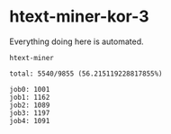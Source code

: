 # htext-miner-kor-3

Everything doing here is automated.

```
htext-miner

total: 5540/9855 (56.215119228817855%)

job0: 1001
job1: 1162
job2: 1089
job3: 1197
job4: 1091
```